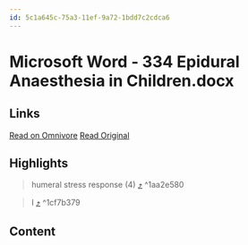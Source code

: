 ```yaml
---
id: 5c1a645c-75a3-11ef-9a72-1bdd7c2cdca6
---
```


# Microsoft Word - 334 Epidural Anaesthesia in Children.docx

## Links
[Read on Omnivore](https://omnivore.app/me/paeds-epidural-1920489d871)
[Read Original](https://omnivore.app/attachments/u/655c8d84-9321-4dc5-a05f-e9eafedc1d99/attachment.pdf)

## Highlights

> humeral stress response (4) [⤴️](https://omnivore.app/me/paeds-epidural-1920489d871#1aa2e580-ecfd-45ab-8e73-b6b41ff5844a)  ^1aa2e580

> I [⤴️](https://omnivore.app/me/paeds-epidural-1920489d871#1cf7b379-7ac3-409f-bf31-c23f0c41ef28)  ^1cf7b379


## Content
